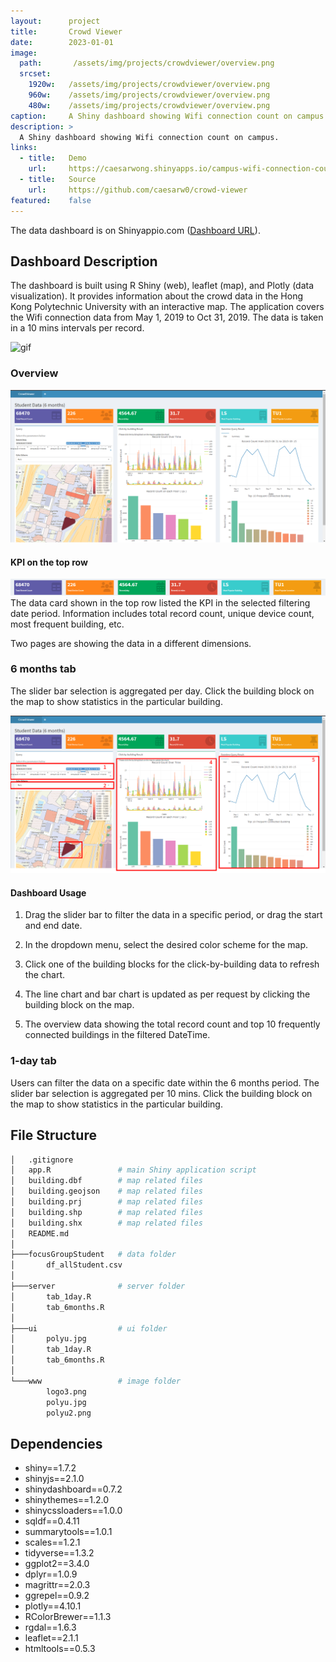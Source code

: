 ```yaml
---
layout:      project
title:       Crowd Viewer
date:        2023-01-01
image:
  path:       /assets/img/projects/crowdviewer/overview.png
  srcset:
    1920w:   /assets/img/projects/crowdviewer/overview.png
    960w:    /assets/img/projects/crowdviewer/overview.png
    480w:    /assets/img/projects/crowdviewer/overview.png
caption:     A Shiny dashboard showing Wifi connection count on campus.
description: >
  A Shiny dashboard showing Wifi connection count on campus.
links:
  - title:   Demo
    url:     https://caesarwong.shinyapps.io/campus-wifi-connection-count-dashboard/
  - title:   Source
    url:     https://github.com/caesarw0/crowd-viewer
featured:    false
---
```



The data dashboard is on Shinyappio.com ([Dashboard URL](https://caesarwong.shinyapps.io/campus-wifi-connection-count-dashboard/)).

## Dashboard Description

The dashboard is built using R Shiny (web), leaflet (map), and Plotly (data visualization). It provides information about the crowd data in the Hong Kong Polytechnic University with an interactive map. The application covers the Wifi connection data from May 1, 2019 to Oct 31, 2019. The data is taken in a 10 mins intervals per record.

![gif](/assets/gif/crowd_viewer_demo.gif)

### Overview

![overview](/assets/img/projects/crowdviewer/overview.png)

#### KPI on the top row

![toprow](/assets/img/projects/crowdviewer/datacard.png)
The data card shown in the top row listed the KPI in the selected filtering date period. Information includes total record count, unique device count, most frequent building, etc.

Two pages are showing the data in a different dimensions.

### 6 months tab

The slider bar selection is aggregated per day. Click the building block on the map to show statistics in the particular building.

![6month](/assets/img/projects/crowdviewer/6month_steps.png)

#### Dashboard Usage

1. Drag the slider bar to filter the data in a specific period, or drag the start and end date.

2. In the dropdown menu, select the desired color scheme for the map.

3. Click one of the building blocks for the click-by-building data to refresh the chart.

4. The line chart and bar chart is updated as per request by clicking the building block on the map.

5. The overview data showing the total record count and top 10 frequently connected buildings in the filtered DateTime.

### 1-day tab

Users can filter the data on a specific date within the 6 months period. The slider bar selection is aggregated per 10 mins. Click the building block on the map to show statistics in the particular building.

## File Structure

```bash
│   .gitignore
│   app.R               # main Shiny application script
│   building.dbf        # map related files
│   building.geojson    # map related files
│   building.prj        # map related files
│   building.shp        # map related files
│   building.shx        # map related files
│   README.md
│
├───focusGroupStudent   # data folder
│       df_allStudent.csv
│
├───server              # server folder
│       tab_1day.R
│       tab_6months.R
│
├───ui                  # ui folder
│       polyu.jpg
│       tab_1day.R
│       tab_6months.R
│
└───www                 # image folder
        logo3.png
        polyu.jpg
        polyu2.png
```

## Dependencies

- shiny==1.7.2
- shinyjs==2.1.0
- shinydashboard==0.7.2
- shinythemes==1.2.0
- shinycssloaders==1.0.0
- sqldf==0.4.11
- summarytools==1.0.1
- scales==1.2.1
- tidyverse==1.3.2
- ggplot2==3.4.0
- dplyr==1.0.9
- magrittr==2.0.3
- ggrepel==0.9.2
- plotly==4.10.1
- RColorBrewer==1.1.3
- rgdal==1.6.3
- leaflet==2.1.1
- htmltools==0.5.3
